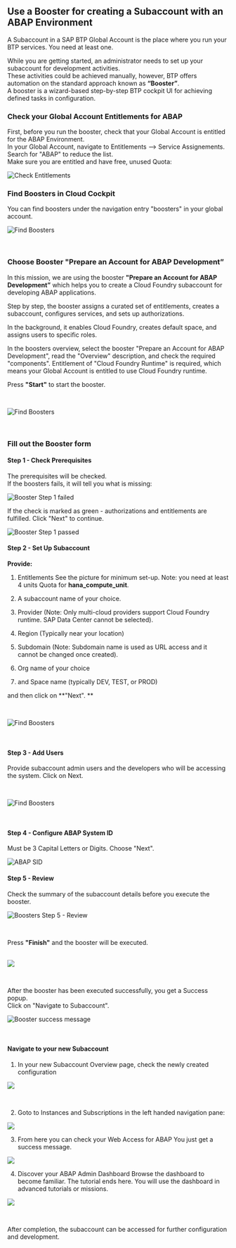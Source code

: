 ## Use a Booster for creating a Subaccount with an ABAP Environment

A Subaccount in a SAP BTP Global Account is the place where you run your BTP services. You need at least one. <br>

While you are getting started, an administrator needs to set up your subaccount for development activities. <br>
These activities could be achieved manually, however, BTP offers automation on the standard approach known as **“Booster”**.  <br>
A booster is a wizard-based step-by-step BTP cockpit UI for achieving defined tasks in configuration. 


### Check your Global Account Entitlements for ABAP

First, before you run the booster, check that your Global Account is entitled for the ABAP Environment. <br>
In your Global Account, navigate to Entitlements --> Service Assignements. <br>
Search for "ABAP" to reduce the list. <br>
Make sure you are entitled and have free, unused Quota:

![Check Entitlements](images/7_ab_0_checkentitlements.png)


### Find Boosters in Cloud Cockpit


You can find boosters under the navigation entry "boosters" in your global account.

![Find Boosters](images/7_ab_1_findbooster.png)

<br>

### Choose Booster "Prepare an Account for ABAP Development”

In this mission, we are using the booster **"Prepare an Account for ABAP Development”** which helps you to create a Cloud Foundry subaccount for developing ABAP applications.

Step by step, the booster assigns a curated set of entitlements, creates a subaccount, configures services, and sets up authorizations. 

In the background, it enables Cloud Foundry, creates default space, and assigns users to specific roles.

In the boosters overview, select the booster "Prepare an Account for ABAP Development", read the "Overview" description, and check the required "components". Entitlement of "Cloud Foundry Runtime" is required, which means your Global Account is entitled to use Cloud Foundry runtime. 

Press **"Start"** to start the booster.

<br>

![Find Boosters](images/7_ab_2_startbooster.png)

<br>

### Fill out the Booster form

#### Step 1 - Check Prerequisites

The prerequisites will be checked.  <br>
If the boosters fails, it will tell you what is missing:

![Booster Step 1 failed](images/7_ab_3_step1_fail.png)

If the check is marked as green - authorizations and entitlements are fulfilled. Click "Next" to continue.

![Booster Step 1 passed](images/7_ab_4_step1_pass.png)


#### Step 2 - Set Up Subaccount

**Provide:**

1. Entitlements
   See the picture for minimum set-up. Note: you need at least 4 units Quota for **hana_compute_unit**.

2. A subaccount name of your choice.
3. Provider (Note: Only multi-cloud providers support Cloud Foundry runtime. SAP Data Center cannot be selected).
4. Region (Typically near your location)
5. Subdomain (Note: Subdomain name is used as URL access and it cannot be changed once created).
6. Org name of your choice
7. and Space name (typically DEV, TEST, or PROD)


and then click on **"Next". **

<br>

![Find Boosters](images/7_ab_5_step2.png)

<br>

#### Step 3 - Add Users

Provide subaccount admin users and the developers who will be accessing the system. Click on Next.

<br>

![Find Boosters](images/7_ab_6_step3.png)

<br>

#### Step 4 - Configure ABAP System ID

Must be 3 Capital Letters or Digits. Choose "Next".

![ABAP SID](images/7_ab_7_step4.png)

#### Step 5 - Review

Check the summary of the subaccount details before you execute the booster.
<br>

![Boosters Step 5 - Review](images/7_ab_8_step5.png)

<br>

Press **"Finish"** and the booster will be executed.

<br>
<img src="images/7_ab_9_progress.png"> 
</p>
<br>

After the booster has been executed successfully, you get a Success popup. <br>
Click on "Navigate to Subaccount".

![Booster success message](images/7_ab_10_done.png)

<br>

#### Navigate to your new Subaccount

1. In your new Subaccount Overview page, check the newly created configuration

![](images/7_ab_11_checksuba.png)

<br>

2. Goto to Instances and Subscriptions in the left handed navigation pane:

![](images/7_ab_12_checkinstance.png)

3. From here you can check your Web Access for ABAP
   You just get a success message. 

![](images/7_abapwa_1.png)

4. Discover your ABAP Admin Dashboard
   Browse the dashboard to become familiar. The tutorial ends here. You will use the dashboard in advanced tutorials or missions.

![](images/7_abapwa_2_dashboard.png)

<br>

After completion, the subaccount can be accessed for further configuration and development.

<br>
